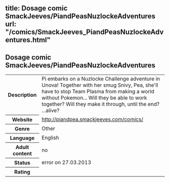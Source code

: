 title: Dosage comic SmackJeeves/PiandPeasNuzlockeAdventures
url: "/comics/SmackJeeves_PiandPeasNuzlockeAdventures.html"
---
Dosage comic SmackJeeves/PiandPeasNuzlockeAdventures
-----------------------------------------

<table class="comicinfo">
<tr>
<th>Description</th><td>Pi embarks on a Nuzlocke Challenge adventure in Unova! Together with her smug Snivy, Pea, she'll have to stop Team Plasma from making a world without Pokemon... Will they be able to work together? Will they make it through, until the end? ...alive?</td>
</tr>
<tr>
<th>Website</th><td><a href="http://piandpea.smackjeeves.com/comics/">http://piandpea.smackjeeves.com/comics/</a></td>
</tr>
<tr>
<th>Genre</th><td>Other</td>
</tr>
<tr>
<th>Language</th><td>English</td>
</tr>
<tr>
<th>Adult content</th><td>no</td>
</tr>
<tr>
<th>Status</th><td>error on 27.03.2013</td>
</tr>
<tr>
<th>Rating</th><td><div class="g-plusone" data-size="standard" data-annotation="bubble"
 data-href="http://piandpea.smackjeeves.com/comics/"></div></td>
</tr>
</table>
<script type="text/javascript">
  (function() {
    var po = document.createElement('script'); po.type = 'text/javascript'; po.async = true;
    po.src = 'https://apis.google.com/js/plusone.js';
    var s = document.getElementsByTagName('script')[0]; s.parentNode.insertBefore(po, s);
  })();
</script>
